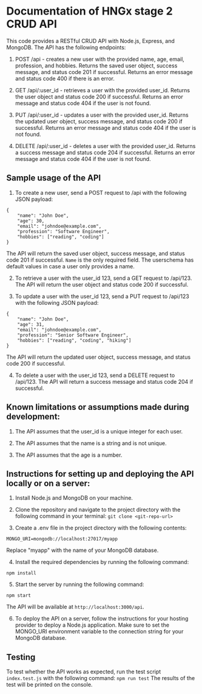 # Documentation of HNGx stage 2 CRUD API
This code provides a RESTful CRUD API with Node.js, Express, and MongoDB. The API has the following endpoints:

1. POST /api - creates a new user with the provided name, age, email, profession, and hobbies. Returns the saved user object, success message, and status code 201 if successful. Returns an error message and status code 400 if there is an error.

2. GET /api/:user_id - retrieves a user with the provided user_id. Returns the user object and status code 200 if successful. Returns an error message and status code 404 if the user is not found.

3. PUT /api/:user_id - updates a user with the provided user_id. Returns the updated user object, success message, and status code 200 if successful. Returns an error message and status code 404 if the user is not found.

4. DELETE /api/:user_id - deletes a user with the provided user_id. Returns a success message and status code 204 if successful. Returns an error message and status code 404 if the user is not found.



## Sample usage of the API

1. To create a new user, send a POST request to /api with the following JSON payload:
```
{
    "name": "John Doe",
    "age": 30,
    "email": "johndoe@example.com",
    "profession": "Software Engineer",
    "hobbies": ["reading", "coding"]
}
```
The API will return the saved user object, success message, and status code 201 if successful. `Name` is the only required field. The userschema has default values in case a user only provides a name.

2. To retrieve a user with the user_id 123, send a GET request to /api/123. The API will return the user object and status code 200 if successful.

3. To update a user with the user_id 123, send a PUT request to /api/123 with the following JSON payload:
```
{
    "name": "John Doe",
    "age": 31,
    "email": "johndoe@example.com",
    "profession": "Senior Software Engineer",
    "hobbies": ["reading", "coding", "hiking"]
}
```
The API will return the updated user object, success message, and status code 200 if successful.

4. To delete a user with the user_id 123, send a DELETE request to /api/123. The API will return a success message and status code 204 if successful.

## Known limitations or assumptions made during development:

1. The API assumes that the user_id is a unique integer for each user.

2. The API assumes that the name is a string and is not unique.

3. The API assumes that the age is a number.

## Instructions for setting up and deploying the API locally or on a server:

1. Install Node.js and MongoDB on your machine.

2. Clone the repository and navigate to the project directory with the following command in your terminal:
   ``` git clone <git-repo-url> ```

4. Create a .env file in the project directory with the following contents:
```
MONGO_URI=mongodb://localhost:27017/myapp
```
Replace "myapp" with the name of your MongoDB database.

4. Install the required dependencies by running the following command:
```
npm install
```

5. Start the server by running the following command:
```
npm start
```

The API will be available at ``` http://localhost:3000/api ```.

6. To deploy the API on a server, follow the instructions for your hosting provider to deploy a Node.js application. Make sure to set the MONGO_URI environment variable to the connection string for your MongoDB database.


## Testing
To test whether the API works as expected, run the test script `index.test.js` with the following command:
``` npm run test ```
The results of the test will be printed on the console.
